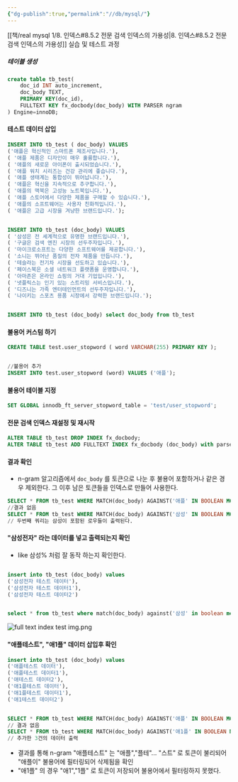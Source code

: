 ```yaml
---
{"dg-publish":true,"permalink":"//db/mysql/"}
---
```




[[책/real mysql 1/8. 인덱스#8.5.2 전문 검색 인덱스의 가용성\|8. 인덱스#8.5.2 전문 검색 인덱스의 가용성]] 실습 및 테스트 과정
##### 테이블 생성

```sql
create table tb_test(
	doc_id INT auto_increment,
	doc_body TEXT,
	PRIMARY KEY(doc_id),
	FULLTEXT KEY fx_docbody(doc_body) WITH PARSER ngram
) Engine=innoDB;
```

#### 테스트 데이터 삽입

```sql
INSERT INTO tb_test ( doc_body) VALUES 
('애플은 혁신적인 스마트폰 제조사입니다.'), 
( '애플 제품은 디자인이 매우 훌륭합니다.'), 
( '애플의 새로운 아이폰이 출시되었습니다.'), 
( '애플 워치 시리즈는 건강 관리에 좋습니다.'), 
( '애플 생태계는 통합성이 뛰어납니다.'), 
( '애플은 혁신을 지속적으로 추구합니다.'),
( '애플의 맥북은 고성능 노트북입니다.'), 
( '애플 스토어에서 다양한 제품을 구매할 수 있습니다.'),
( '애플의 소프트웨어는 사용자 친화적입니다.'), 
( '애플은 고급 시장을 겨냥한 브랜드입니다.'); 


INSERT INTO tb_test (doc_body) VALUES 
( '삼성은 전 세계적으로 유명한 브랜드입니다.'), 
( '구글은 검색 엔진 시장의 선두주자입니다.'), 
( '마이크로소프트는 다양한 소프트웨어를 제공합니다.'), 
( '소니는 뛰어난 품질의 전자 제품을 만듭니다.'), 
( '테슬라는 전기차 시장을 선도하고 있습니다.'), 
( '페이스북은 소셜 네트워크 플랫폼을 운영합니다.'), 
( '아마존은 온라인 쇼핑의 거대 기업입니다.'),
( '넷플릭스는 인기 있는 스트리밍 서비스입니다.'), 
( '디즈니는 가족 엔터테인먼트의 선두주자입니다.'), 
( '나이키는 스포츠 용품 시장에서 강력한 브랜드입니다.');


INSERT INTO tb_test (doc_body) select doc_body from tb_test
```

#### 불용어 커스텀 하기
```sql
CREATE TABLE test.user_stopword ( word VARCHAR(255) PRIMARY KEY ); 


//불용어 추가
INSERT INTO test.user_stopword (word) VALUES ('애플');


```

#### 불용어 테이블 지정 
```sql
SET GLOBAL innodb_ft_server_stopword_table = 'test/user_stopword';

```


#### 전문 검색 인덱스 재설정 및 재시작
```sql
ALTER TABLE tb_test DROP INDEX fx_docbody;
ALTER TABLE tb_test ADD FULLTEXT INDEX fx_docbody (doc_body) with parser ngram;
```


#### 결과 확인
- n-gram 알고리즘에서 `doc_body` 를  토큰으로 나눈 후 불용어 포함하거나 같은 경우 제외한다. 그 이후 남은 토큰들을 인덱스로 만들어 사용한다.

```sql
SELECT * FROM tb_test WHERE MATCH(doc_body) AGAINST('애플' IN BOOLEAN MODE);
//결과 없음
SELECT * FROM tb_test WHERE MATCH(doc_body) AGAINST('삼성' IN BOOLEAN MODE);
// 두번째 쿼리는 삼성이 포함된 로우들이 출력된다.

```

#### "삼성전자" 라는 데이터를 넣고 출력되는지 확인

- like 삼성% 처럼 잘 동작 하는지 확인한다.
```sql

insert into tb_test (doc_body) values
('삼성전자 테스트 데이터'),
('삼성전자 테스트 데이터1'),
('삼성전자 테스트 데이터2')


select * from tb_test where match(doc_body) against('삼성' in boolean mode) order by doc_id desc;

```

![full text index test img.png](/img/user/0.%20%EC%9D%B4%EB%AF%B8%EC%A7%80/full%20text%20index%20test%20img.png)

#### "애플테스트", "애1플" 데이터 삽입후 확인

```sql
insert into tb_test (doc_body) values
('애플테스트 데이터'),
('애플테스트 데이터1'),
('애테스트 데이터2'),
('애1플테스트 데이터'),
('애1플테스트 데이터1'),
('애1테스트 데이터2')


SELECT * FROM tb_test WHERE MATCH(doc_body) AGAINST('애플' IN BOOLEAN MODE);
// 결과 없음
SELECT * FROM tb_test WHERE MATCH(doc_body) AGAINST('애1플' IN BOOLEAN MODE);
// 추가한 3건의 데이터 출력
```

- 결과를 통해 n-gram "애플테스트" 는 "애플","플테"... "스트" 로 토큰이 불리되어 "애플이" 불용어에 필터링되어 삭제됨을 확인
- "애1플" 의 경우 "애1","1플" 로 토큰이 저장되어 불용어에서 필터링하지 못했다.